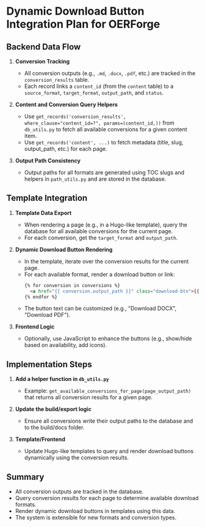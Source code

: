 # Dynamic Download Button Integration Plan for OERForge

## Backend Data Flow

1. **Conversion Tracking**
   - All conversion outputs (e.g., `.md`, `.docx`, `.pdf`, etc.) are tracked in the `conversion_results` table.
   - Each record links a `content_id` (from the `content` table) to a `source_format`, `target_format`, `output_path`, and `status`.

2. **Content and Conversion Query Helpers**
   - Use `get_records('conversion_results', where_clause="content_id=?", params=(content_id,))` from `db_utils.py` to fetch all available conversions for a given content item.
   - Use `get_records('content', ...)` to fetch metadata (title, slug, output_path, etc.) for each page.

3. **Output Path Consistency**
   - Output paths for all formats are generated using TOC slugs and helpers in `path_utils.py` and are stored in the database.

## Template Integration

1. **Template Data Export**
   - When rendering a page (e.g., in a Hugo-like template), query the database for all available conversions for the current page.
   - For each conversion, get the `target_format` and `output_path`.

2. **Dynamic Download Button Rendering**
   - In the template, iterate over the conversion results for the current page.
   - For each available format, render a download button or link:
     ```html
     {% for conversion in conversions %}
       <a href="{{ conversion.output_path }}" class="download-btn">{{ conversion.target_format|upper }}</a>
     {% endfor %}
     ```
   - The button text can be customized (e.g., "Download DOCX", "Download PDF").

3. **Frontend Logic**
   - Optionally, use JavaScript to enhance the buttons (e.g., show/hide based on availability, add icons).

## Implementation Steps

1. **Add a helper function in `db_utils.py`**
   - Example: `get_available_conversions_for_page(page_output_path)` that returns all conversion results for a given page.

2. **Update the build/export logic**
   - Ensure all conversions write their output paths to the database and to the build/docs folder.

3. **Template/Frontend**
   - Update Hugo-like templates to query and render download buttons dynamically using the conversion results.

## Summary

- All conversion outputs are tracked in the database.
- Query conversion results for each page to determine available download formats.
- Render dynamic download buttons in templates using this data.
- The system is extensible for new formats and conversion types.
